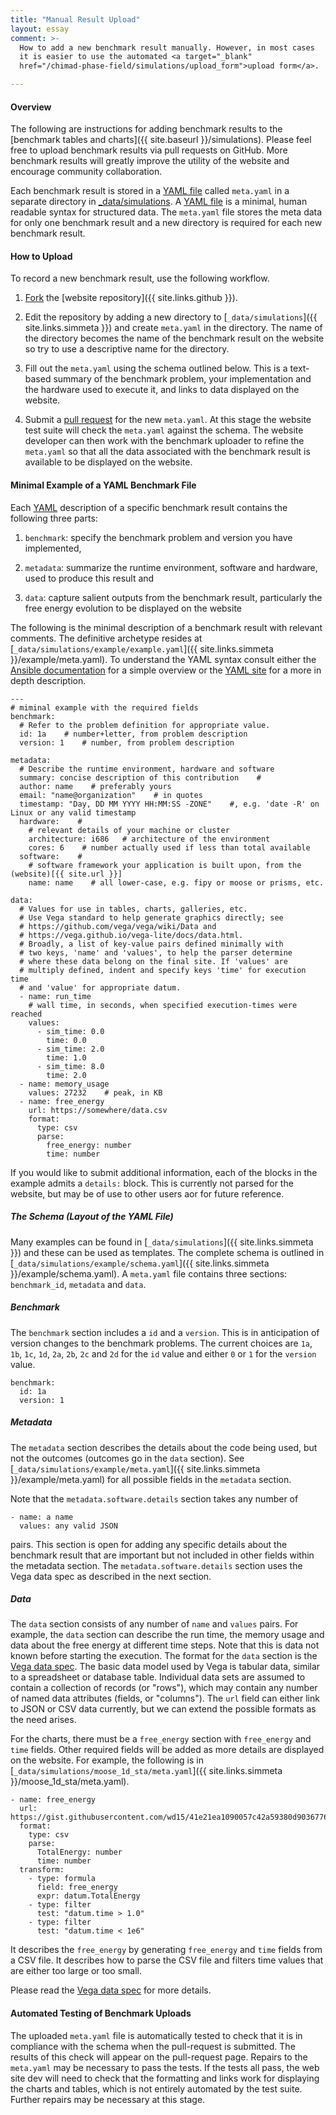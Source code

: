 ```yaml
---
title: "Manual Result Upload"
layout: essay
comment: >-
  How to add a new benchmark result manually. However, in most cases
  it is easier to use the automated <a target="_blank"
  href="/chimad-phase-field/simulations/upload_form">upload form</a>.

---
```


<h4> Overview </h4>

The following are instructions for adding benchmark results to the
[benchmark tables and charts]({{ site.baseurl }}/simulations). Please
feel free to upload benchmark results via pull requests on
GitHub. More benchmark results will greatly improve the utility of the
website and encourage community collaboration.

Each benchmark result is stored in a [YAML
file](http://docs.ansible.com/ansible/YAMLSyntax.html) called
`meta.yaml` in a separate directory in
[_data/simulations](https://github.com/usnistgov/chimad-phase-field/tree/master/_data/simulations).
A [YAML file](http://docs.ansible.com/ansible/YAMLSyntax.html) is a
minimal, human readable syntax for structured data. The `meta.yaml`
file stores the meta data for only one benchmark result and a new
directory is required for each new benchmark result.

<h4> How to Upload </h4>

To record a new benchmark result, use the following workflow.

 1. [Fork](https://help.github.com/articles/fork-a-repo/) the [website repository]({{ site.links.github }}).

 2. Edit the repository by adding a new directory to
    [`_data/simulations`]({{ site.links.simmeta }}) and create
    `meta.yaml` in the directory. The name of the directory becomes
    the name of the benchmark result on the website so try to use a
    descriptive name for the directory.

 3. Fill out the `meta.yaml` using the schema outlined below.  This is
    a text-based summary of the benchmark problem, your implementation
    and the hardware used to execute it, and links to data displayed
    on the website.

 4. Submit a [pull
    request](https://help.github.com/articles/creating-a-pull-request/)
    for the new `meta.yaml`. At this stage the website test suite will
    check the `meta.yaml` against the schema. The website developer
    can then work with the benchmark uploader to refine the
    `meta.yaml` so that all the data associated with the benchmark
    result is available to be displayed on the website.

<h4>Minimal Example of a YAML Benchmark File</h4>

Each [YAML](http://docs.ansible.com/ansible/YAMLSyntax.html)
description of a specific benchmark result contains the following
three parts:

 1. `benchmark`: specify the benchmark problem and version you have
    implemented,

 2. `metadata`: summarize the runtime environment, software and
    hardware, used to produce this result and

 3. `data`: capture salient outputs from the benchmark result,
    particularly the free energy evolution to be displayed on the
    website

The following is the minimal description of a benchmark result with
relevant comments. The definitive archetype resides at
[`_data/simulations/example/example.yaml`]({{ site.links.simmeta
}}/example/meta.yaml). To understand the YAML syntax consult either
the [Ansible
documentation](http://docs.ansible.com/ansible/YAMLSyntax.html) for a
simple overview or the [YAML site](http://www.yaml.org/) for a more in
depth description.

```
---
# miminal example with the required fields
benchmark:
  # Refer to the problem definition for appropriate value.
  id: 1a    # number+letter, from problem description
  version: 1    # number, from problem description

metadata:
  # Describe the runtime environment, hardware and software
  summary: concise description of this contribution    #
  author: name    # preferably yours
  email: "name@organization"    # in quotes
  timestamp: "Day, DD MM YYYY HH:MM:SS -ZONE"    #, e.g. 'date -R' on Linux or any valid timestamp
  hardware:    #
    # relevant details of your machine or cluster
    architecture: i686   # architecture of the environment
    cores: 6    # number actually used if less than total available
  software:    #
    # software framework your application is built upon, from the (website)[{{ site.url }}]
    name: name    # all lower-case, e.g. fipy or moose or prisms, etc.

data:
  # Values for use in tables, charts, galleries, etc.
  # Use Vega standard to help generate graphics directly; see
  # https://github.com/vega/vega/wiki/Data and
  # https://vega.github.io/vega-lite/docs/data.html.
  # Broadly, a list of key-value pairs defined minimally with
  # two keys, 'name' and 'values', to help the parser determine
  # where these data belong on the final site. If 'values' are
  # multiply defined, indent and specify keys 'time' for execution time
  # and 'value' for appropriate datum.
  - name: run_time
    # wall time, in seconds, when specified execution-times were reached
    values:
      - sim_time: 0.0
        time: 0.0
      - sim_time: 2.0
        time: 1.0
      - sim_time: 8.0
        time: 2.0
  - name: memory_usage
    values: 27232    # peak, in KB
  - name: free_energy
    url: https://somewhere/data.csv
    format:
      type: csv
      parse:
        free_energy: number
        time: number

```

If you would like to submit additional information, each of the blocks
in the example admits a `details:` block. This is currently not parsed
for the website, but may be of use to other users aor for future
reference.

<h5> The Schema (Layout of the YAML File) </h5>

Many examples can be found in [`_data/simulations`]({{
site.links.simmeta }}) and these can be used as templates. The
complete schema is outlined in
[`_data/simulations/example/schema.yaml`]({{ site.links.simmeta
}}/example/schema.yaml). A `meta.yaml` file contains three sections:
`benchmark_id`, `metadata` and `data`.

<h5> Benchmark </h5>

The `benchmark` section includes a `id` and a `version`. This is in
anticipation of version changes to the benchmark problems. The current
choices are `1a`, `1b`, `1c`, `1d`, `2a`, `2b`, `2c` and `2d` for the
`id` value and either `0` or `1` for the `version` value.

    benchmark:
      id: 1a
      version: 1

<h5> Metadata </h5>

The `metadata` section describes the details about the code being
used, but not the outcomes (outcomes go in the `data` section). See
[`_data/simulations/example/meta.yaml`]({{ site.links.simmeta
}}/example/meta.yaml) for all possible fields in the `metadata`
section.

Note that the `metadata.software.details` section takes any number of

    - name: a name
      values: any valid JSON

pairs. This section is open for adding any specific details about the
benchmark result that are important but not included in other fields
within the metadata section. The `metadata.software.details` section
uses the Vega data spec as described in the next section.

<h5> Data </h5>

The `data` section consists of any number of `name` and `values`
pairs. For example, the `data` section can describe the run time, the
memory usage and data about the free energy at different time
steps. Note that this is data not known before starting the
execution. The format for the `data` section is the [Vega data
spec](https://github.com/vega/vega/wiki/Data). The basic data model
used by Vega is tabular data, similar to a spreadsheet or database
table.  Individual data sets are assumed to contain a collection of
records (or "rows"), which may contain any number of named data
attributes (fields, or "columns"). The `url` field can either link to
JSON or CSV data currently, but we can extend the possible formats as
the need arises.

For the charts, there must be a `free_energy` section with
`free_energy` and `time` fields. Other required fields will be added
as more details are displayed on the website. For example, the
following is in [`_data/simulations/moose_1d_sta/meta.yaml`]({{
site.links.simmeta }}/moose_1d_sta/meta.yaml).

    - name: free_energy
      url: https://gist.githubusercontent.com/wd15/41e21ea1090057c42a59380d90367763/raw/a211864b3269e86eb63db6f3dd9167ed18b92d08/hackathon_p1_sphere_STA.csv
      format:
        type: csv
        parse:
          TotalEnergy: number
          time: number
      transform:
        - type: formula
          field: free_energy
          expr: datum.TotalEnergy
        - type: filter
          test: "datum.time > 1.0"
        - type: filter
          test: "datum.time < 1e6"

It describes the `free_energy` by generating `free_energy` and `time`
fields from a CSV file. It describes how to parse the CSV file and
filters time values that are either too large or too small.

Please read the [Vega data
spec](https://github.com/vega/vega/wiki/Data) for more details.

<h4> Automated Testing of Benchmark Uploads</h4>

The uploaded `meta.yaml` file is automatically tested to check that it
is in compliance with the schema when the pull-request is
submitted. The results of this check will appear on the pull-request
page. Repairs to the `meta.yaml` may be necessary to pass the tests.
If the tests all pass, the web site dev will need to check that the
formatting and links work for displaying the charts and tables, which
is not entirely automated by the test suite. Further repairs may be
necessary at this stage.
